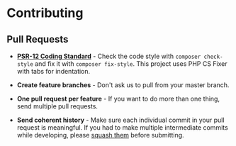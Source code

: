 # Contributing

## Pull Requests

- **[PSR-12 Coding Standard](https://www.php-fig.org/psr/psr-12/)** - Check the code style with `composer check-style` and fix it with `composer fix-style`. This project uses PHP CS Fixer with tabs for indentation.

- **Create feature branches** - Don't ask us to pull from your master branch.

- **One pull request per feature** - If you want to do more than one thing, send multiple pull requests.

- **Send coherent history** - Make sure each individual commit in your pull request is meaningful. If you had to make multiple intermediate commits while developing, please [squash them](http://www.git-scm.com/book/en/v2/Git-Tools-Rewriting-History#Changing-Multiple-Commit-Messages) before submitting.
